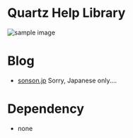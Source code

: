 Quartz Help Library=======![sample image](http://sonson.jp/wp/wp-content/uploads/2011/04/qhl_sample.png)Blog======= * [sonson.jp][]Sorry, Japanese only....Dependency======= * none [Quartz Help Library]: https://github.com/sonsongithub/Quartz-Help-Library[sonson.jp]: http://sonson.jp